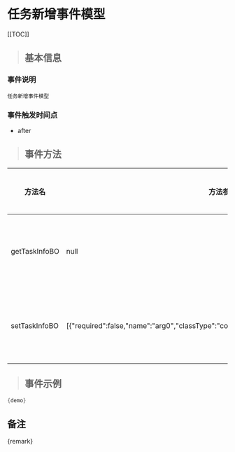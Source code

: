 # 任务新增事件模型

[[TOC]]

>## 基本信息

### 事件说明
```text
任务新增事件模型
```

### 事件触发时间点
- after

>## 事件方法

方法名 | 方法参数 | 方法返回值 | 版本 | 参数描述
 --- | --- | --- | --- | --- 
getTaskInfoBO|null|com.seeyon.apps.taskmanage.bo.TaskInfoBO|获取任务信息BO
setTaskInfoBO|[{"required":false,"name":"arg0","classType":"com.seeyon.apps.taskmanage.bo.TaskInfoBO"}]|void|设置任务信息BO


> ## 事件示例

```java
{demo}
```

## 备注
{remark}
